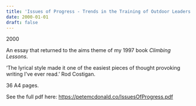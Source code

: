 ```yaml
---
title: 'Issues of Progress - Trends in the Training of Outdoor Leaders'
date: 2000-01-01
draft: false
---
```

2000

An essay that returned to the aims theme of my 1997 book *Climbing Lessons*.

‘The lyrical style made it one of the easiest pieces of thought provoking writing I’ve ever read.’ Rod Costigan.

36 A4 pages.

See the full pdf here: https://petemcdonald.co/IssuesOfProgress.pdf
